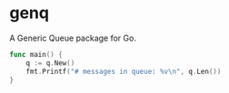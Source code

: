 # genq

A Generic Queue package for Go.

```go
func main() {
    q := q.New()
    fmt.Printf("# messages in queue: %v\n", q.Len())
}
```

